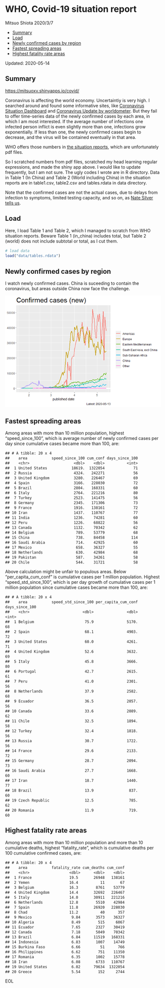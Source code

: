 WHO, Covid-19 situation report
================
Mitsuo Shiota
2020/3/7

  - [Summary](#summary)
  - [Load](#load)
  - [Newly confirmed cases by region](#newly-confirmed-cases-by-region)
  - [Fastest spreading areas](#fastest-spreading-areas)
  - [Highest fatality rate areas](#highest-fatality-rate-areas)

Updated: 2020-05-14

## Summary

<https://mitsuoxv.shinyapps.io/covid/>

Coronavirus is affecting the world economy. Uncertaintiy is very high. I
searched around and found some informative sites, like [Coronavirus
Situation
Dashboard](https://who.maps.arcgis.com/apps/opsdashboard/index.html#/c88e37cfc43b4ed3baf977d77e4a0667)
and [Coronavirus Update by
worldometer](https://www.worldometers.info/coronavirus/). But they fail
to offer time-series data of the newly confirmed cases by each area, in
which I am most interested. If the average number of infections one
infected person inflict is even slightly more than one, infections grow
exponentially. If less than one, the newly confirmed cases begin to
decrease, and the virus will be contained eventually in that area.

WHO offers those numbers in [the situation
reports](https://www.who.int/emergencies/diseases/novel-coronavirus-2019/situation-reports/),
which are unfortunately pdf files.

So I scratched numbers from pdf files, scratched my head learning
regular expressions, and made the shiny app above. I would like to
update frequently, but I am not sure. The ugly codes I wrote are in R
directory. Data in Table 1 (In China) and Table 2 (World including
China) in the situation reports are in table1.csv, table2.csv and
tables.rdata in data directory.

Note that the confirmed cases are not the actual cases, due to delays
from infection to symptoms, limited testing capacity, and so on, as
[Nate Silver tells
us](https://fivethirtyeight.com/features/coronavirus-case-counts-are-meaningless/).

## Load

Here, I load Table 1 and Table 2, which I managed to scratch from WHO
situation reports. Beware Table 1 (in\_china) includes total, but Table
2 (world) does not include subtotal or total, as I cut them.

``` r
# load data
load("data/tables.rdata")
```

## Newly confirmed cases by region

I watch newly confirmed cases. China is suceeding to contain the
coronavirus, but areas outside China now face the challenge.

![](README_files/figure-gfm/chart-1.png)<!-- -->

## Fastest spreading areas

Among areas with more than 10 million population, highest
“speed\_since\_100”, which is average number of newly confirmed cases
per day since cumulative cases became more than 100, are:

    ## # A tibble: 20 x 4
    ##    area           speed_since_100 cum_conf days_since_100
    ##    <chr>                    <dbl>    <dbl>          <int>
    ##  1 United States           18619.  1322054             71
    ##  2 Russia                   4324.   242271             56
    ##  3 United Kingdom           3280.   226467             69
    ##  4 Spain                    3166.   228030             72
    ##  5 Brazil                   2804.   168331             60
    ##  6 Italy                    2764.   221216             80
    ##  7 Turkey                   2523.   141475             56
    ##  8 Germany                  2345.   171306             73
    ##  9 France                   1916.   138161             72
    ## 10 Iran                     1437.   110767             77
    ## 11 India                    1236.    74281             60
    ## 12 Peru                     1226.    68822             56
    ## 13 Canada                   1132.    70342             62
    ## 14 Belgium                   789.    53779             68
    ## 15 China                     738.    84458            114
    ## 16 Saudi Arabia              714.    42925             60
    ## 17 Mexico                    658.    36327             55
    ## 18 Netherlands               630.    42984             68
    ## 19 Pakistan                  587.    34261             58
    ## 20 Chile                     544.    31721             58

Above calculation might be unfair to populous areas. Below
“per\_capita\_cum\_conf” is cumulative cases per 1 million population.
Highest “speed\_std\_since\_100”, which is per day growth of cumulative
cases per 1 million population since cumulative cases became more than
100, are:

    ## # A tibble: 20 x 4
    ##    area           speed_std_since_100 per_capita_cum_conf days_since_100
    ##    <chr>                        <dbl>               <dbl>          <int>
    ##  1 Belgium                       75.9               5170.             68
    ##  2 Spain                         68.1               4903.             72
    ##  3 United States                 60.0               4261.             71
    ##  4 United Kingdom                52.6               3632.             69
    ##  5 Italy                         45.8               3666.             80
    ##  6 Portugal                      42.7               2615.             61
    ##  7 Peru                          41.0               2301.             56
    ##  8 Netherlands                   37.9               2582.             68
    ##  9 Ecuador                       36.5               2057.             56
    ## 10 Canada                        33.6               2089.             62
    ## 11 Chile                         32.5               1894.             58
    ## 12 Turkey                        32.4               1818.             56
    ## 13 Russia                        30.7               1722.             56
    ## 14 France                        29.6               2133.             72
    ## 15 Germany                       28.7               2094.             73
    ## 16 Saudi Arabia                  27.7               1668.             60
    ## 17 Iran                          18.7               1440.             77
    ## 18 Brazil                        13.9                837.             60
    ## 19 Czech Republic                12.5                785.             62
    ## 20 Romania                       11.9                719.             60

## Highest fatality rate areas

Among areas with more than 10 million population and more than 10
cumulative deaths, highest “fatality\_rate”, which is cumulative deaths
per 100 cumulative confirmed cases, are:

    ## # A tibble: 20 x 4
    ##    area           fatality_rate cum_deaths cum_conf
    ##    <chr>                  <dbl>      <dbl>    <dbl>
    ##  1 France                 19.5       26948   138161
    ##  2 Yemen                  16.4          11       67
    ##  3 Belgium                16.3        8761    53779
    ##  4 United Kingdom         14.4       32692   226467
    ##  5 Italy                  14.0       30911   221216
    ##  6 Netherlands            12.8        5510    42984
    ##  7 Spain                  11.8       26920   228030
    ##  8 Chad                   11.2          40      357
    ##  9 Mexico                  9.84       3573    36327
    ## 10 Algeria                 8.49        515     6067
    ## 11 Ecuador                 7.65       2327    30419
    ## 12 Canada                  7.18       5049    70342
    ## 13 Brazil                  6.84      11519   168331
    ## 14 Indonesia               6.83       1007    14749
    ## 15 Burkina Faso            6.66         51      766
    ## 16 Philippines             6.62        751    11350
    ## 17 Romania                 6.35       1002    15778
    ## 18 Iran                    6.08       6733   110767
    ## 19 United States           6.02      79634  1322054
    ## 20 Greece                  5.54        152     2744

EOL
